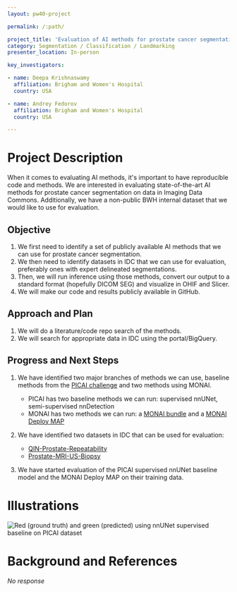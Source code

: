 ```yaml
---
layout: pw40-project

permalink: /:path/

project_title: 'Evaluation of AI methods for prostate cancer segmentation '
category: Segmentation / Classification / Landmarking
presenter_location: In-person

key_investigators:

- name: Deepa Krishnaswamy
  affiliation: Brigham and Women's Hospital
  country: USA

- name: Andrey Fedorov
  affiliation: Brigham and Women's Hospital
  country: USA

---
```


# Project Description

<!-- Add a short paragraph describing the project. -->

When it comes to evaluating AI methods, it's important to have reproducible code and methods. We are interested in evaluating state-of-the-art AI methods for prostate cancer segmentation on data in Imaging Data Commons. Additionally, we have a non-public BWH internal dataset that we would like to use for evaluation.

## Objective

<!-- Describe here WHAT you would like to achieve (what you will have as end result). -->

1.  We first need to identify a set of publicly available AI methods that we can use for prostate cancer segmentation.
2.  We then need to identify datasets in IDC that we can use for evaluation, preferably ones with expert delineated segmentations.
3.  Then, we will run inference using those methods, convert our output to a standard format (hopefully DICOM SEG) and visualize in OHIF and Slicer.
4.  We will make our code and results publicly available in GitHub.

## Approach and Plan

<!-- Describe here HOW you would like to achieve the objectives stated above. -->

1.  We will do a literature/code repo search of the methods.
2.  We will search for  appropriate data in IDC using the portal/BigQuery.

## Progress and Next Steps

<!-- Update this section as you make progress, describing of what you have ACTUALLY DONE.
     If there are specific steps that you could not complete then you can describe them here, too. -->

1. We have identified two major branches of methods we can use, baseline methods from the [PICAI challenge](https://pi-cai.grand-challenge.org/) and two methods using MONAI. 

    - PICAI has two baseline methods we can run: supervised nnUNet, semi-supervised nnDetection
    - MONAI has two methods we can run: a [MONAI bundle](https://github.com/kbressem/prostate158) and a [MONAI Deploy MAP](https://github.com/Project-MONAI/research-contributions/tree/main/prostate-mri-lesion-seg) 

2. We have identified two datasets in IDC that can be used for evaluation: 

    - [QIN-Prostate-Repeatability ](https://portal.imaging.datacommons.cancer.gov/explore/filters/?collection_id=qin_prostate_repeatability)
    - [Prostate-MRI-US-Biopsy ](https://portal.imaging.datacommons.cancer.gov/explore/filters/?collection_id=prostate_mri_us_biopsy)

3. We have started evaluation of the PICAI supervised nnUNet baseline model and the MONAI Deploy MAP on their training data. 

# Illustrations

<!-- Add pictures and links to videos that demonstrate what has been accomplished. -->

![Red (ground truth) and green (predicted) using nnUNet supervised baseline on PICAI dataset](https://github.com/NA-MIC/ProjectWeek/assets/59979551/c7545409-d451-4267-a0bc-989b59290a88)

# Background and References

<!-- If you developed any software, include link to the source code repository.
     If possible, also add links to sample data, and to any relevant publications. -->

*No response*
